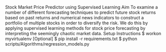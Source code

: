 Stock Market Price Predictor using Supervised Learning
Aim
To examine a number of different forecasting techniques to predict future stock returns based on past returns and numerical
news indicators to construct a portfolio of multiple stocks in order to diversify the risk. We do this by applying supervised
learning methods for stock price forecasting by interpreting the seemingly chaotic market data.
Setup Instructions
$ workon myvirtualenv [Optional]
$ pip install -r requirements.txt
$ python scripts/Algorithms/regression_models.py <input-dir> <output-dir>


